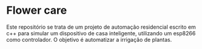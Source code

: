 # Flower care

Este repositório se trata de um projeto de automação residencial escrito em c++ para simular um dispositivo de casa inteligente, utilizando um esp8266 como controlador. O objetivo é automatizar
a irrigação de plantas. 

